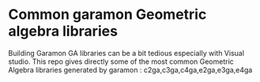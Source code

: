 # Common garamon Geometric algebra libraries
Building Garamon GA libraries can be a bit tedious especially with Visual studio. 
This repo gives directly some of the most common Geometric Algebra libraries generated by garamon : c2ga,c3ga,c4ga,e2ga,e3ga,e4ga
